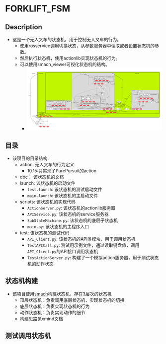 # FORKLIFT_FSM

## Description

* 这是一个无人叉车的状态机，用于控制无人叉车的行为。
  * 使用rosservice调用切换状态，从参数服务器中读取或者设置状态机的参数。
  * 然后执行状态机，使用actionlib实现状态机的行为。
  * 可以使用smach_viewer可视化状态机的结构。
    * ![状态机结构图](doc/fsm.png)  

## 目录

* 该项目的目录结构:
  * action: 无人叉车的行为定义
    * 10.15:只实现了PurePursuit的action
  * doc： 该状态机的文档
  * launch: 该状态机的启动文件
    * `test.launch`: 该状态机的测试启动文件
    * `main.launch`: 该状态机的主启动文件
  * scripts: 该状态机的实现代码
    * `ActionServer.py`: 该状态机的actionlib服务器
    * `APIService.py`: 该状态机的service服务器
    * `SubStateMachine.py`: 该状态机的底层子状态机
    * `main.py`: 该状态机的主程序入口
  * test: 该状态机的测试代码
    * `API_Client.py`: 该状态机的API类模块，用于调用状态机
    * `TestAPICall.py`: 测试用示例文件，通过读取键盘值，调用`API_Client.py`的API接口调用状态机
    * `TestActionServer.py`: 构建了一个模拟action服务器，用于测试状态机的动作状态


## 状态机构建

* 该项目使用[smach](http://wiki.ros.org/smach)构建状态机，存在3层次的状态机
  * 顶层状态机：负责调用底层状态机，实现状态机的切换
  * 底层状态机：负责实现状态机的行为
  * 动作状态机：负责实现动作的细节
  * 构建思路见xmind文档

## 测试调用状态机
